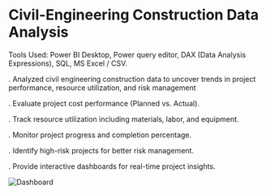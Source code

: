 # Civil-Engineering Construction Data Analysis

Tools Used: Power BI Desktop, Power query editor, DAX (Data Analysis Expressions), SQL, MS Excel / CSV.

. Analyzed civil engineering construction data to uncover trends in project performance, resource utilization, and risk management

. Evaluate project cost performance (Planned vs. Actual).

. Track resource utilization including materials, labor, and equipment.

. Monitor project progress and completion percentage.

. Identify high-risk projects for better risk management.

. Provide interactive dashboards for real-time project insights.

![Dashboard](Construction_insights_dashboard.png)
